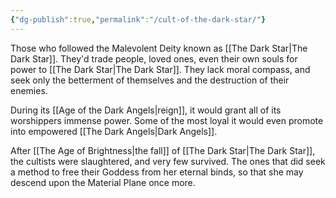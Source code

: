 ```yaml
---
{"dg-publish":true,"permalink":"/cult-of-the-dark-star/"}
---
```


Those who followed the Malevolent Deity known as [[The Dark Star\|The Dark Star]]. They'd trade people, loved ones, even their own souls for power to [[The Dark Star\|The Dark Star]]. They lack moral compass, and seek only the betterment of themselves and the destruction of their enemies.

During its [[Age of the Dark Angels\|reign]], it would grant all of its worshippers immense power. Some of the most loyal it would even promote into empowered [[The Dark Angels\|Dark Angels]]. 

After [[The Age of Brightness\|the fall]] of [[The Dark Star\|The Dark Star]], the cultists were slaughtered, and very few survived. The ones that did seek a method to free their Goddess from her eternal binds, so that she may descend upon the Material Plane once more.
